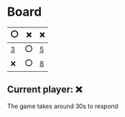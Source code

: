 # Board
|⭕|❌|❌|
|---|---|---|
|[3](https://github.com/vivax3794/github_games/issues/new?title=Update:3)|⭕|[5](https://github.com/vivax3794/github_games/issues/new?title=Update:5)|
|❌|⭕|[8](https://github.com/vivax3794/github_games/issues/new?title=Update:8)|
## Current player: ❌
The game takes around 30s to respond